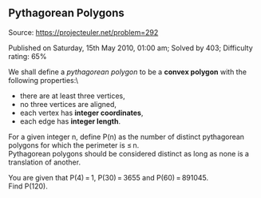 Pythagorean Polygons
--------------------

Source: https://projecteuler.net/problem=292

Published on Saturday, 15th May 2010, 01:00 am; Solved by 403;
Difficulty rating: 65%

We shall define a *pythagorean polygon* to be a **convex polygon** with
the following properties:\

-   there are at least three vertices,
-   no three vertices are aligned,
-   each vertex has **integer coordinates**,
-   each edge has **integer length**.

For a given integer n, define P(n) as the number of distinct pythagorean
polygons for which the perimeter is ≤ n.\
 Pythagorean polygons should be considered distinct as long as none is a
translation of another.

You are given that P(4) = 1, P(30) = 3655 and P(60) = 891045.\
 Find P(120).
